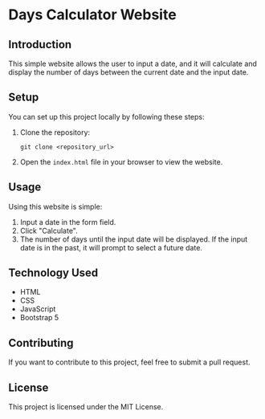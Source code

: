 # Days Calculator Website

## Introduction

This simple website allows the user to input a date, and it will calculate and display the number of days between the current date and the input date.

## Setup

You can set up this project locally by following these steps:

1. Clone the repository:
    ```
    git clone <repository_url>
    ```

2. Open the `index.html` file in your browser to view the website.

## Usage

Using this website is simple:

1. Input a date in the form field.
2. Click "Calculate".
3. The number of days until the input date will be displayed. If the input date is in the past, it will prompt to select a future date.

## Technology Used

* HTML
* CSS
* JavaScript
* Bootstrap 5

## Contributing

If you want to contribute to this project, feel free to submit a pull request.

## License

This project is licensed under the MIT License.
